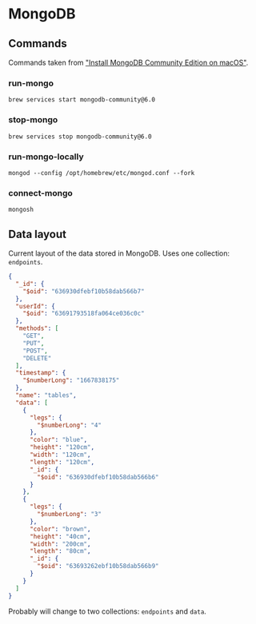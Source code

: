 # MongoDB

## Commands

Commands taken from ["Install MongoDB Community Edition on macOS"](https://www.mongodb.com/docs/v6.0/tutorial/install-mongodb-on-os-x/).

### run-mongo
```shell
brew services start mongodb-community@6.0
```

### stop-mongo
```shell
brew services stop mongodb-community@6.0
```

### run-mongo-locally
```shell
mongod --config /opt/homebrew/etc/mongod.conf --fork
```

### connect-mongo
```shell
mongosh
```

## Data layout

Current layout of the data stored in MongoDB. Uses one collection: `endpoints`.

```json
{
  "_id": {
    "$oid": "636930dfebf10b58dab566b7"
  },
  "userId": {
    "$oid": "63691793518fa064ce036c0c"
  },
  "methods": [
    "GET",
    "PUT",
    "POST",
    "DELETE"
  ],
  "timestamp": {
    "$numberLong": "1667838175"
  },
  "name": "tables",
  "data": [
    {
      "legs": {
        "$numberLong": "4"
      },
      "color": "blue",
      "height": "120cm",
      "width": "120cm",
      "length": "120cm",
      "_id": {
        "$oid": "636930dfebf10b58dab566b6"
      }
    },
    {
      "legs": {
        "$numberLong": "3"
      },
      "color": "brown",
      "height": "40cm",
      "width": "200cm",
      "length": "80cm",
      "_id": {
        "$oid": "63693262ebf10b58dab566b9"
      }
    }
  ]
}
```

Probably will change to two collections: `endpoints` and `data`.
